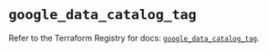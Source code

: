 # `google_data_catalog_tag`

Refer to the Terraform Registry for docs: [`google_data_catalog_tag`](https://registry.terraform.io/providers/hashicorp/google/5.43.1/docs/resources/data_catalog_tag).
